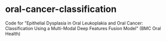 # oral-cancer-classification
Code for "Epithelial Dysplasia in Oral Leukoplakia and Oral Cancer: Classification Using a Multi-Modal Deep Features Fusion Model" (BMC Oral Health)
